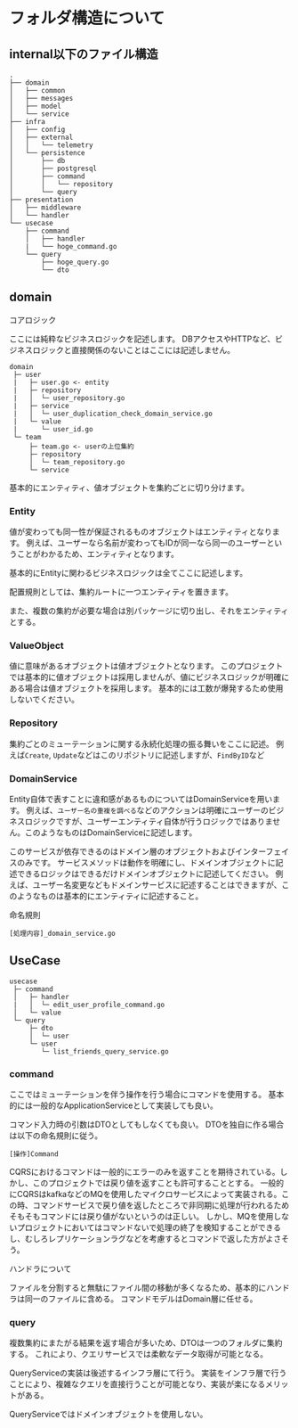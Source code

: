 # フォルダ構造について

## internal以下のファイル構造

```
.
├── domain
│   ├── common
│   ├── messages
│   ├── model
│   └── service
├── infra
│   ├── config
│   ├── external
│   │   └── telemetry
│   └── persistence
│       ├── db
│       ├── postgresql
│       ├── command
│       │   └── repository
│       └── query
├── presentation
│   ├── middleware
│   └── handler
└── usecase
    ├── command
    │   ├── handler
    |   └── hoge_command.go
    └── query
        ├── hoge_query.go
        └── dto
```

## domain

コアロジック

ここには純粋なビジネスロジックを記述します。
DBアクセスやHTTPなど、ビジネスロジックと直接関係のないことはここには記述しません。

```tree
domain
 ├─ user
 |   ├─ user.go <- entity
 |   ├─ repository
 |   │  └─ user_repository.go
 |   ├─ service
 |   │  └─ user_duplication_check_domain_service.go
 |   └─ value
 |      └─ user_id.go
 └─ team
     ├─ team.go <- userの上位集約
     ├─ repository
     │  └─ team_repository.go
     └─ service
```

基本的にエンティティ、値オブジェクトを集約ごとに切り分けます。

### Entity

値が変わっても同一性が保証されるものオブジェクトはエンティティとなります。
例えば、ユーザーなら名前が変わってもIDが同一なら同一のユーザーということがわかるため、エンティティとなります。

基本的にEntityに関わるビジネスロジックは全てここに記述します。

配置規則としては、集約ルートに一つエンティティを置きます。

また、複数の集約が必要な場合は別パッケージに切り出し、それをエンティティとする。

### ValueObject

値に意味があるオブジェクトは値オブジェクトとなります。
このプロジェクトでは基本的に値オブジェクトは採用しませんが、値にビジネスロジックが明確にある場合は値オブジェクトを採用します。
基本的には工数が爆発するため使用しないでください。

### Repository

集約ごとのミューテーションに関する永続化処理の振る舞いをここに記述。
例えば`Create`, `Update`などはこのリポジトリに記述しますが、`FindByID`など

### DomainService

Entity自体で表すことに違和感があるものについてはDomainServiceを用います。
例えば、`ユーザー名の重複を調べる`などのアクションは明確にユーザーのビジネスロジックですが、ユーザーエンティティ自体が行うロジックではありません。このようなものはDomainServiceに記述します。

このサービスが依存できるのはドメイン層のオブジェクトおよびインターフェイスのみです。
サービスメソッドは動作を明確にし、ドメインオブジェクトに記述できるロジックはできるだけドメインオブジェクトに記述してください。
例えば、ユーザー名変更などもドメインサービスに記述することはできますが、このようなものは基本的にエンティティに記述すること。

命名規則

`[処理内容]_domain_service.go`

## UseCase

```tree
usecase
 ├─ command
 │   ├─ handler
 |   │  └─ edit_user_profile_command.go
 │   └─ value
 └─ query
     ├─ dto
     │  └─ user
     └─ user
        └─ list_friends_query_service.go
```

### command

ここではミューテーションを伴う操作を行う場合にコマンドを使用する。
基本的には一般的なApplicationServiceとして実装しても良い。

コマンド入力時の引数はDTOとしてもしなくても良い。
DTOを独自に作る場合は以下の命名規則に従う。

`[操作]Command`

CQRSにおけるコマンドは一般的にエラーのみを返すことを期待されている。しかし、このプロジェクトでは戻り値を返すことも許可することとする。
一般的にCQRSはkafkaなどのMQを使用したマイクロサービスによって実装される。この時、コマンドサービスで戻り値を返したところで非同期に処理が行われるためそもそもコマンドには戻り値がないというのは正しい。
しかし、MQを使用しないプロジェクトにおいてはコマンドないで処理の終了を検知することができるし、むしろレプリケーションラグなどを考慮するとコマンドで返した方がよさそう。

ハンドラについて

ファイルを分割すると無駄にファイル間の移動が多くなるため、基本的にハンドラは同一のファイルに含める。
コマンドモデルはDomain層に任せる。

### query

複数集約にまたがる結果を返す場合が多いため、DTOは一つのフォルダに集約する。
これにより、クエリサービスでは柔軟なデータ取得が可能となる。

QueryServiceの実装は後述するインフラ層にて行う。
実装をインフラ層で行うことにより、複雑なクエリを直接行うことが可能となり、実装が楽になるメリットがある。

QueryServiceではドメインオブジェクトを使用しない。

